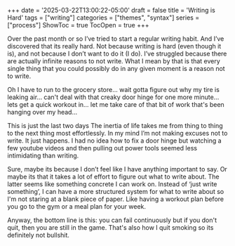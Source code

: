 +++
date = '2025-03-22T13:00:22-05:00'
draft = false
title = 'Writing is Hard'
tags = ["writing"]
categories = ["themes", "syntax"]
series = ["process"]
ShowToc = true
TocOpen = true
+++

Over the past month or so I’ve tried to start a regular writing habit.  And I’ve discovered that its really hard.  Not because writing is hard (even though it is), and not because I don’t want to do it (I do).  I’ve struggled because there are actually infinite reasons to not write.  What I mean by that is that every single thing that you could possibly do in any given moment is a reason not to write.

Oh I have to run to the grocery store... wait gotta figure out why my tire is leaking air... can't deal with that creaky door hinge for one more minute...
lets get a quick workout in... let me take care of that bit of work that's been hanging over my head...

This is just the last two days The inertia of life takes me from thing to thing to the next thing most effortlessly.  In my mind I’m not making excuses not to write.  It just happens.  I had no idea how to fix a door hinge but watching a few youtube videos and then pulling out power tools seemed less intimidating than writing.

Sure, maybe its because I don’t feel like I have anything important to say.  Or maybe its that it takes a lot of effort to figure out what to write about.  The latter seems like something concrete I can work on.  Instead of ‘just write something’, I can have a more structured system for what to write about so I'm not staring at a blank piece of paper.  Like having a workout plan before you go to the gym or a meal plan for your week.

Anyway, the bottom line is this: you can fail continuously but if you don't quit, then you are still in the game. That's also how I quit smoking so its definitely not bullshit.
